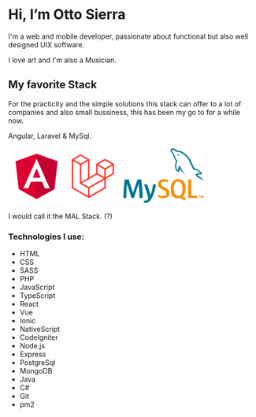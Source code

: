 # Hi, I’m Otto Sierra

I'm a web and mobile developer, passionate about functional but also well designed UIX software.

I love art and I'm also a Musician.

## My favorite Stack

For the practicity and the simple solutions this stack can offer to a lot of companies and also small bussiness, this has been my go to for a while now.

Angular, Laravel & MySql.

<div>
  <img src="./assets/angular.svg" alt="alt text" title="image Title" height="115"/>
  <img src="./assets/laravel.min.svg" alt="alt text" title="image Title" height="90" style="padding: 10px"/>
  <img src="./assets/mysql.png" alt="alt text" title="image Title" height="115"/>
</div>


I would call it the MAL Stack. (?)

### Technologies I use:

* HTML
* CSS
* SASS
* PHP
* JavaScript
* TypeScript
* React
* Vue
* Ionic
* NativeScript
* CodeIgniter
* Node.js
* Express
* PostgreSql
* MongoDB
* Java
* C#
* Git
* pm2

<!---
ottodanielsierra/ottodanielsierra is a ✨ special ✨ repository because its `README.md` (this file) appears on your GitHub profile.
You can click the Preview link to take a look at your changes.
--->
